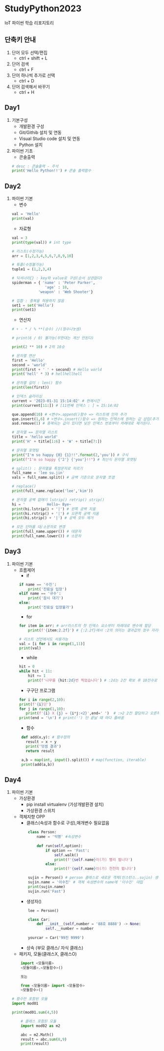 # StudyPython2023
IoT 파이썬 학습 리포지토리

## 단축키 안내
1. 단어 모두 선택/편집 
    - ctrl + shift + L
2. 단어 검색
    - ctrl + F
3. 단어 하나씩 추가로 선택
    - ctrl + D
4. 단어 검색해서 바꾸기 
    - ctrl + H

## Day1
1. 기본구성
    - 개발환경 구성
    - Git/Githib 설치 및 연동
    - Visual Studio code 설치 및 연동
    - Python 설치
2. 파이썬 기초
    - 콘솔출력
    ```python
    # desc : 콘솔출력 - 주석
    print('Hello Python!!') # 콘솔 출력함수
    ```

## Day2
1. 파이썬 기본
    - 변수
    ```python
    val = 'Hello'
    print(val)
    ```
    - 자료형
    ```python
    val = 3 
    print(type(val)) # int type
    ```
    ```python
    # 리스트(수정가능)
    arr = [1,2,3,4,5,6,7,8,9,10]
    ```
    ```python
    # 튜플(수정불가능)
    tuple1 = (1,2,3,4)
    ```
    ```python
    # 딕셔너리{} : key와 value로 구성(순서 상관없다)
    spiderman = { 'name' : 'Peter Parker',
                   'age' : 18,
                'weapon' : 'Web Shooter'}
    ```
    ```python
    # 집합 : 중복을 혀용하지 않음
    set1 = set('Hello')
    print(set1)
    ```
    - 연산자
    ```python
    # + - * / % **(승수) //(정수나눗셈)

    # print(6 / 0) 불가능(무한대는 계산 안된다)

    print(2 ** 10) # 2의 10승
    ```
    ```python
    # 문자열 연산
    first = 'Hello'
    second = 'world'
    print(first + ' ' + second) # Hello world
    print('hell' * 3) # hellhellhell
    ```
    ```python
    # 문자열 길이 : len() 함수
    print(len(first))
    ```
    ```python
    # 인덱스 슬라이싱
    current = '2023-01-31 15:14:02' # 현재시간
    print(current[11:]) # [11번째 인덱스 : ] = 15:14:02
    ```
    ```python
    que.append(10) # <변수>.append()함수 => 리스트에 인자 추가
    que.insert(1,6) # <변수>.insert()함수 => 원하는 인덱스에 원하는 값 삽입(추가)
    asd.remove(1) # 중복되는 값이 있다면 낮은 인덱스 번호부터 차례대로 제거된다.
    ```
    ```python
    # 문자열 == 문자열 리스트
    title = 'hello world'
    print('H' + title[1:6] + 'W' + title[7:])
    ```
    ```python
    # 문자열 포맷팅
    print("I'm so happy {0} {1}!!".format(2,'you')) # 구식
    print(f"I'm so happy {'2'} {'you'}!!") # 최신식 문자열 포맷팅
    ```
    ```python
    # split() : 문자열을 특정문자로 자르기
    full_name = 'lee su.jin'
    vals = full_name.split() # 공백 기준으로 문자열 쪼갬
    ```
    ```python
    # replace()
    print(full_name.replace('lee','kim'))
    ```
    ```python
    # 문자열 공백 없애기 lstrip() retrip() strip()
    hi = '          Hello~ Bye~          '
    print(hi.lstrip() + '|') # 왼쪽 공백 지움
    print(hi.rstrip() + '|') # 오른쪽 공백 지움
    print(hi.strip() + '|') # 공백 모두 제거
    ```
    ```python
    # 모든 단어를 대/소문자로 변경
    print(full_name.upper()) # 대문자
    print(full_name.lower()) # 소문자
    ```


## Day3
1. 파이썬 기본
    - 흐름제어
        - if
        ```python
        if name == '수진':
            print('진료실 입장')
        elif name == '규수':
            print('잠시 대기')
        else:
            print('진료실 입장불가')
        ```
        - for
        ```python
        for item in arr: # arr리스트의 첫 인덱스 요소부터 차례대로 변수에 할당
            print(f'{item:2.2f}') # {:2.2f}에서 :2의 의미는 결과값의 정수 자리에 2칸을 할당하라는 의미이고, ".2f"의 의미는 소수점 둘째 자리까지 표현하라는 의미이다
        
        # 리스트 선언에서도 사용가능
        val = [i for i in range(1,11)]
        print(val)
        ```
        - while
        ```python
        hit = 0
        while hit < 11:
            hit += 1 
            print(f'나무를 {hit:2d}번 찍었습니다') # :2d는 2칸 확보 후 10진수로 출력, 2b는 2진수
        ```
        - 구구단 프로그램
         ```python
         for i in range(2,10):
         print(f'{i}단')
         for j in range(1,10):
            print(f'{i} X {j} = {i*j:<2}',end=' ')  # :>2 2칸 할당하고 오른쪽 정렬, :<2 2칸 할당하고 왼쪽 정렬 
         print(end = '\n') # print('') 단 끝날 때 마다 줄바꿈
         ```
        - 함수
         ```python
          def add(x,y): # 함수정의
            result = x + y
            print('덧셈 결과')
            return result

          a,b = map(int, input().split()) # map(function, iterable)
          print(add(a,b))
         ```

## Day4
1. 파이썬 기본
    - 가상환경
        - pip install virtualenv (가상개발환경 설치)
        - 가상환경 스위치
    - 객체지향  OPP
        - 클래스(속성과 함수로 구성),매개변수 필요없음
        ```python
            class Person:
                name = '익명' #속성변수
                
                def run(self,option):
                    if option == 'Fast':
                        self.walk()
                        print(f'{self.name}이(가) 빨리 뜁니다')
                    else:
                        print(f'{self.name}이(가) 천천히 뜁니다')

            sujin = Person() # person 클래스로 새로운 객체(인스턴스..sujin) 생성
            sujin.name = '이수진' # 객체 속성변수의 name에 '이수진' 대입
            print(sujin.name)
            sujin.run('Fast')
        ```
        - 생성자() 
        ```python
            lee = Person()
        ```
        ```python
            class Car:
                def __init__(self,number = '88호 8888') -> None:
                    self.__number = number
            
            yourcar = Car('99진 9999')
        ```
        - 상속 (부모 클래스/ 자식 클래스)
    - 패키지, 모듈(클래스X, 클래스O)
    ```python
        import <모듈이름>
        <모듈이름>.<모듈함수>()

        또는

        from <모듈이름> import <모듈함수>
        <모듈함수>()
    ```
    ```python
    # 함수만 포함된 모듈
    import mod01

    print(mod01.sum(4,5))
    ```
    ```python
        # 클래스 포함된 모듈
        import mod02 as m2

        abc = m2.Math()
        result = abc.sum(8,9)
        print(result)
    ```
        
